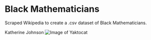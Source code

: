 # Black Mathematicians
Scraped Wikipedia to create a .csv dataset of Black Mathematicians.

Katherine Johnson
![Image of Yaktocat](https://upload.wikimedia.org/wikipedia/commons/thumb/6/6d/Katherine_Johnson_1983.jpg/800px-Katherine_Johnson_1983.jpg)

